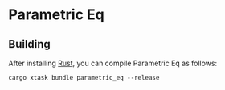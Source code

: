 # Parametric Eq

## Building

After installing [Rust](https://rustup.rs/), you can compile Parametric Eq as follows:

```shell
cargo xtask bundle parametric_eq --release
```
